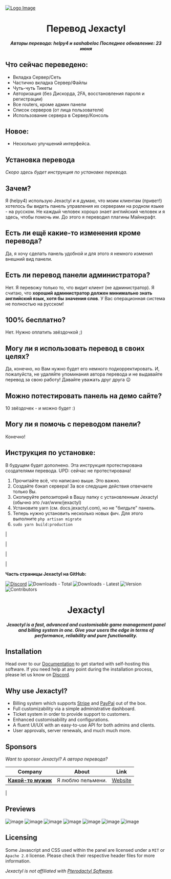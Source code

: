 [![Logo Image](https://cdn.discordapp.com/attachments/1238497742515601439/1253440389000724561/24.png?ex=6675dcd4&is=66748b54&hm=69271263a6023e12be36398e1bf07841efafd5cb4c4b2e096cfc8c41603bb076&)](https://)

<h1 align="center">Перевод Jexactyl</h1>
<h5 align="center">
    <strong>
       Авторы перевода: helpy4 и sashabeloc
       Последнее обновление: 23 июня
   </strong>
</h5>

## Что сейчас переведено:

+ Вкладка Сервер/Сеть
+ Частично вкладка Сервер/Файлы
+ Чуть-чуть Тикеты
+ Авторизация (без Дискорда, 2FA, восстановления пароля и регистрации)
+ Все routers, кроме админ панели
+ Список серверов (от лица пользователя)
+ Использование сервера в Сервер/Консоль

## Новое:

+ Несколько улучшений интерфейса.

## Установка перевода
_Скоро здесь будет инструкция по установке перевода._

## Зачем?
Я (helpy4) использую Jexactyl и я думаю, что моим клиентам (привет!) хотелось бы видеть панель управления их серверами на родном языке - на русском. Не каждый человек хорошо знает английский человек и я здесь, чтобы помочь им. До этого я переводил плагины Майнкрафт.

## Есть ли ещё какие-то изменения кроме перевода?
Да, я хочу сделать панель удобной и для этого я немного изменил внешний вид панели.

## Есть ли перевод панели администратора?
Нет. Я перевожу только то, что видит клиент (не администратор). Я считаю, что **хороший администратор должен минимально знать английский язык, хотя бы значения слов**. У Вас операционная система не полностью на русском!

## 100% бесплатно?
Нет. Нужно оплатить звёздочкой ;)

## Могу ли я использовать перевод в своих целях?
Да, конечно, но Вам нужно будет его немного подкорректировать. И, пожалуйста, не удаляйте упоминания автора перевода и не выдавайте перевод за свою работу! Давайте уважать друг друга 😉

## Можно потестировать панель на демо сайте?
10 звёздочек - и можно будет :)

## Могу ли я помочь с переводом панели?
Конечно!

## Инструкция по установке:

В будущем будет дополнено. Эта инструкция протестирована создателями перевода. UPD: сейчас не протестирована!
1) Прочитайте всё, что написано выше. Это важно.
2) Создайте бэкап сервера! За все следущие действия отвечаете только Вы.
3) Скопируйте репозиторий в Вашу папку с установленным Jexactyl (обычно это /var/www/jexactyl) 
4) Установите yarn (см. docs.jexactyl.com), но не "билдьте" панель.
5) Теперь нужно установить несколько новых фич. Для этого выполните `php artisan migrate`
6) `sudo yarn build:production`

|

|

|

|

**Часть страницы Jexactyl на GitHub:**

[![Discord](https://img.shields.io/discord/922284031129825280?style=for-the-badge)](https://discord.com/invite/qttGR4Z5Pk)
![Downloads - Total](https://img.shields.io/github/downloads/jexactyl/jexactyl/total?style=for-the-badge)
![Downloads - Latest](https://img.shields.io/github/downloads/jexactyl/jexactyl/latest/total?style=for-the-badge)
![Version](https://img.shields.io/github/v/release/jexactyl/jexactyl?style=for-the-badge)
![Contributors](https://img.shields.io/github/contributors-anon/jexactyl/jexactyl?style=for-the-badge)

<h1 align="center">Jexactyl</h1>
<h5 align="center">
    <strong>
        Jexactyl is a fast, advanced and customisable game management panel and billing system in one.
        Give your users the edge in terms of performance, reliability and pure functionality.
    </strong>
</h5>

## Installation
Head over to our [Documentation](https://docs.jexactyl.com) to get started with self-hosting this software.
If you need help at any point during the installation process, please let us know on [Discord](https://discord.com/invite/qttGR4Z5Pk).

## Why use Jexactyl?
* Billing system which supports [Stripe](https://stripe.com) and [PayPal](https://paypal.com) out of the box.
* Full customizability via a simple administrative dashboard.
* Ticket system in order to provide support to customers.
* Enhanced customisability and configurations.
* A fluent UI/UX with an easy-to-use API for both admins and clients.
* User approvals, server renewals, and much much more.

## Sponsors
*Want to sponsor Jexactyl? А автора перевода?*

| Company | About | Link |
| ------- | ----- | ------- |
| [**Какой-то мужик**](https://) | Я люблю пельмени. | [Website](https://) |
| 

## Previews
![image](https://user-images.githubusercontent.com/72230943/201116518-af5e3291-74f7-433a-b035-6d80e8c7e8f8.png)
![image](https://user-images.githubusercontent.com/72230943/201116580-ae864e7c-aac7-4766-ab9c-c6cb97d0b015.png)
![image](https://user-images.githubusercontent.com/72230943/201116688-b53d721e-c30f-424e-8a53-025f313ec98f.png)
![image](https://user-images.githubusercontent.com/72230943/201116840-92c00c15-5717-4121-83cd-69397f9bacba.png)
![image](https://user-images.githubusercontent.com/72230943/201116914-8b1c8867-c462-4b25-ae47-803b2e4ea39c.png)
![image](https://user-images.githubusercontent.com/72230943/201116959-a626e6fc-18a9-4c06-869e-2f13b37b8457.png)
![image](https://user-images.githubusercontent.com/72230943/201117028-3db8aa2e-b14b-4679-9f2c-c5afb208767c.png)


## Licensing
Some Javascript and CSS used within the panel are licensed under a `MIT` or `Apache 2.0` license. Please check their
respective header files for more information.

*Jexactyl is not affiliated with [Pterodactyl Software](https://pterodactyl.io).*
